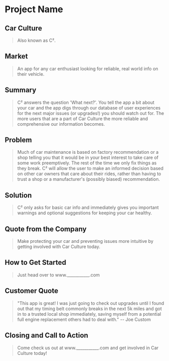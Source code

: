 # Project Name #

<!-- 
> This material was originally posted [here](http://www.quora.com/What-is-Amazons-approach-to-product-development-and-product-management). It is reproduced here for posterities sake.

There is an approach called "working backwards" that is widely used at Amazon. They work backwards from the customer, rather than starting with an idea for a product and trying to bolt customers onto it. While working backwards can be applied to any specific product decision, using this approach is especially important when developing new products or features.

For new initiatives a product manager typically starts by writing an internal press release announcing the finished product. The target audience for the press release is the new/updated product's customers, which can be retail customers or internal users of a tool or technology. Internal press releases are centered around the customer problem, how current solutions (internal or external) fail, and how the new product will blow away existing solutions.

If the benefits listed don't sound very interesting or exciting to customers, then perhaps they're not (and shouldn't be built). Instead, the product manager should keep iterating on the press release until they've come up with benefits that actually sound like benefits. Iterating on a press release is a lot less expensive than iterating on the product itself (and quicker!).

If the press release is more than a page and a half, it is probably too long. Keep it simple. 3-4 sentences for most paragraphs. Cut out the fat. Don't make it into a spec. You can accompany the press release with a FAQ that answers all of the other business or execution questions so the press release can stay focused on what the customer gets. My rule of thumb is that if the press release is hard to write, then the product is probably going to suck. Keep working at it until the outline for each paragraph flows. 

Oh, and I also like to write press-releases in what I call "Oprah-speak" for mainstream consumer products. Imagine you're sitting on Oprah's couch and have just explained the product to her, and then you listen as she explains it to her audience. That's "Oprah-speak", not "Geek-speak".

Once the project moves into development, the press release can be used as a touchstone; a guiding light. The product team can ask themselves, "Are we building what is in the press release?" If they find they're spending time building things that aren't in the press release (overbuilding), they need to ask themselves why. This keeps product development focused on achieving the customer benefits and not building extraneous stuff that takes longer to build, takes resources to maintain, and doesn't provide real customer benefit (at least not enough to warrant inclusion in the press release).
 -->
 
## Car Culture ##
  > Also known as C².

## Market ##
  > An app for any car enthusiast looking for reliable, real world info on their vehicle.

## Summary ##
  > C² answers the question 'What next?'.  You tell the app a bit about your car and the app digs through
our database of user experiences for the next major issues (or upgrades!) you should watch out for.  The more users
that are a part of Car Culture the more reliable and comprehensive our information becomes.

## Problem ##
  > Much of car maintenance is based on factory recommendation or a shop telling you that it would be in
your best interest to take care of some work preemptively.  The rest of the time we only fix things
as they break.  C² will allow the user to make an informed decision based on other car owners that
care about their rides, rather than having to trust a shop or a manufacturer's (possibly biased)
recommendation.

## Solution ##
  > C² only asks for basic car info and immediately gives you important warnings and optional
suggestions for keeping your car healthy.

## Quote from the Company ##
  > Make protecting your car and preventing issues more intuitive by getting involved with Car Culture today.

## How to Get Started ##
  > Just head over to www.___________.com

## Customer Quote ##
  > "This app is great!  I was just going to check out upgrades until I found out that my timing belt commonly breaks in the next 5k
miles and got in to a trusted local shop immediately, saving myself from a potential full engine replacement others had to deal with."
-- Joe Custom

## Closing and Call to Action ##
  > Come check us out at www.___________.com and get involved in Car Culture today!
